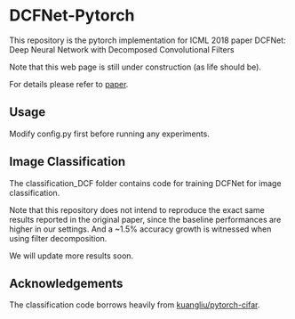 # DCFNet-Pytorch

This repository is the pytorch implementation for ICML 2018 paper DCFNet: Deep Neural Network with Decomposed Convolutional Filters

Note that this web page is still under construction (as life should be).

For details please refer to [paper](https://arxiv.org/pdf/1802.04145.pdf).

## Usage

Modify config.py first before running any experiments.

## Image Classification
The classification_DCF folder contains code for training DCFNet for image classification.

Note that this repository does not intend to reproduce the exact same results reported in the original paper, since the baseline performances are higher in our settings. And a ~1.5% accuracy growth is witnessed when using filter decomposition. 

We will update more results soon.

## Acknowledgements

The classification code borrows heavily from [kuangliu/pytorch-cifar](https://github.com/kuangliu/pytorch-cifar).